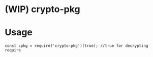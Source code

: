 # (WIP) crypto-pkg

# Usage

```
const cpkg = require('crypto-pkg')(true); //true for decrypting require
```
